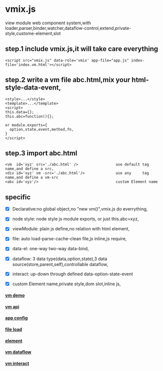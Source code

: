 # vmix.js
view module web component system,with loader,parser,binder,watcher,dataflow-control,extend,private-style,custome-element,slot

## step.1 include vmix.js,it will take care everything
```<script src="vmix.js" data-role='vmix' app-file="app.js" index-file='index.vm.html'></script>```

## step.2 write a vm file abc.html,mix your html-style-data-event,
```
<style>...</style> 
<template>...</template> 
<script>
this.data={};
this.abc=function(){};

or module.exports={
  option,state,event,method,fn,
}
</script>
```
## step.3 import abc.html
```
<vm  id='xyz' src='./abc.html' />                 use default tag name,and define a src,
<div id='xyz' vm -src='./abc.html'/>              use any     tag name,and define a vm-src
<abc id='xyz'/>                                   custom Element name
```
## specific
- [x] Declarative:no global object,no "new vm()",vmix.js do everrything,
- [x] node style: node style js module exports, or just this.abc=xyz,
- [x] viewModule: plain js define,no relation with html element,
- [x] file:       auto load-parse-cache-clean file,js inline,js require,
- [x] data-el:    one-way two-way data-bind,
- [x] dataflow:   3 data type(data,option,state),3 data source(store,parent,self),controllable dataflow,
- [x] interact:   up-down through defined data-option-state-event
- [x] custom Element name,private style,dom slot,inline js,


#### [vm demo](https://peterli888.github.io/vmix/#!/document/vmdemo)
#### [vm api](https://peterli888.github.io/vmix/#!/document/vmapi)
#### [app config](https://peterli888.github.io/vmix/#!/document/app)
#### [file load](https://peterli888.github.io/vmix/#!/document/file)
#### [element](https://peterli888.github.io/vmix/#!/document/element)
#### [vm dataflow](https://peterli888.github.io/vmix/#!/document/dataflow)
#### [vm interact](https://peterli888.github.io/vmix/#!/document/interact)
